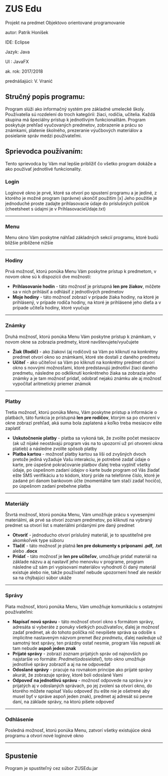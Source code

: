 ﻿# ZUS Edu Projekt na predmet Objektovo orientované programovanie  autor: Patrik Honíšek  IDE: Eclipse  Jazyk: Java  UI : JavaFX  ak. rok: 2017/2018  prednášajúci: V. Vranić  ## Stručný popis programu:Program slúži ako informačný systém pre základné umelecké školy. Používatelia sú rozdelení do troch kategórií: žiaci, rodičia, učitelia.Každá skupina má špeciálny prístup k jednotlivým funkcionalitám. Program poskytuje prehľad vyučovaných predmetov, zobrazenie a prácu so známkami, platenie školného, prezeranie výučbových materiálov a posielanie správ medzi používateľmi.## Sprievodca používaním:Tento sprievodca by Vám mal lepšie priblížiť čo všetko program dokáže a ako používať jednotlivé funkcionality.### LoginLoginové okno je prvé, ktoré sa otvorí po spustení programu a je jediné, z ktorého je možné program (správne) ukončiť použitím [x]Jeho použitie je jednoduché proste zadajte prihlasovacie údaje do príslušných políčok (cheetsheet s údajmi je v PrihlasovacieUdaje.txt)---### MenuMenu okno Vám poskytne náhľad základných sekcií programu, ktoré budú bližšie priblížené nižšie---### HodinyPrvá možnosť, ktorú ponúka Menu Vám poskytne prístup k predmetom, v novom okne sú k dispozícii dve možnosti:- **Prihlasovanie hodín**  - táto možnosť je prístupná **len pre žiakov**, môžete sa v nich prihlásiť a odhlásiť z jednotlivých predmetov- **Moje hodiny** - táto možnosť zobrazí v prípade žiaka hodiny, na ktoré je prihlásený, v prípade rodiča hodiny, na ktoré je prihlásenéjeho dieťa a v prípade učiteľa hodiny, ktoré vyučuje---### Známky  Druhá možnosť, ktorú ponúka Menu Vám poskytne prístup k známkam, v novom okne sa zobrazia predmety, ktoré navštevujete/vyučujete- **Žiak (Rodič)** - ako žiakovi (aj rodičovi) sa Vám po kliknutí na konkrétny predmet otvorí okno so známkami, ktoré ste dostali z danéhopredmetu- **Učiteľ** - ako učiteľovi sa Vám po kliknutí na konkrétny predmet otvorí okno s novvými možnosťami, ktoré predstavujú jednotliví žiacidaného predmetu, následne po odkliknutí konkrétneho žiaka sa zobrazia jeho známky a je tam možnosť pridať, odobrať nejakú známku ale aj možnosť vypočítať aritmetický priemer známok---### PlatbyTretia možnosť, ktorú ponúka Menu, Vám poskytne prístup a informácie o platbách, táto funkcia je prístupná **len pre rodičov**, ktorým sapo otvorení v okne zobrazí prehľad, aká suma bola zaplatená a koľko treba mesiacov ešte zaplatiť- **Uskutočnenie platby** - platba sa vykoná tak, že zvolíte počet mesiacov (ak už nijaké neostávajú program vás na to upozorní už pri otvorení okna platieb) a následne zvolíte spôsob platby- **Platba kartou** - možnosť platby kartou sa líši od zvyšných dvoch pretože jediná vyžaduje Vašu interakciu, je potrebné zadať údajeo karte, pre úspešné pokračovanie platbov ďalej treba vyplniť všetky údaje, po úspešnom zadaní údajov o karte bude program od Vás žiadať ešte SMS verifikáciu a to kódom, ktorý príde na telefónne číslo, ktoré je zadané pri danom bankovom účte (momentálne tam stačí zadať hocičo), po úspešnom zadaní prebehne platba---### MateriályŠtvrtá možnosť, ktorú ponúka Menu, Vám umožňuje prácu s vyvesenými materiálmi, ak prvé sa otvorí zoznam predmetov, po kliknutí na vybranýpredmet sa otvorí list s materiálmi pridanými pre daný predmet- **Otvoriť** - jednoducho otvorí príslušný materiál, je to spustiteľné pre akomkoľvek type súboru- **Tlačiť** - táto možnosť je platná **len pre dokumenty s príponami .pdf, .txt** alebo **.docx**- **Pridať** - táto možnosť je **len pre učiteľov**, umožňuje pridať materiál na základe názvu a aj nastaviť jeho menovku v programe,program následne už sám pri vypisovaní materiálov vyhodnotí či daný materiál existuje alebo nie, takže používateľ nebude upozornení hneďale neskôr sa na chýbajúci súbor ukáže---### SprávyPiata možnosť, ktorú ponúka Menu, Vám umožňuje komunikáciu s ostatnými používateľmi:- **Napísať novú správu** - táto možnosť otvorí okno s formátom správy, adresáta si vyberáte z ponuky všetkých používateľov, ďalej je možnosť zadať predmet, ak do tohoto políčka nič nevpíšete správa sa odošle s implicitne nastaveným názvom premet *Bez predmetu*, ďalej nasleduje už samotný text správy, ten prázdny ostať nesmie, program Vás nepustí ak tam nebude **aspoň jeden znak**- **Prijaté správy** - zobrazí zoznam prijatých správ od najnovších po najstaršie vo formáte: *Predmet*(*odosielateľ*), toto okno umožňujejednotlivé správy zobraziť a aj na ne odpovedať- **Odoslané správy** - pracuje na rovnakom princípe ako prijaté správy akurát, že zobrazuje správy, ktoré boli odoslané Vami- **Odpoveď na jednotlivú správu** - možnosť odpovede na správu je v prijatých aj v odoslaných správach, po jej zvolení sa otvorí okno, doktorého môžete napísať Vašu odpoveď (tu ešte nie je ošetrené aby musel byť v správe aspoň jeden znak), predmet aj adresát sú pevne daní, nazáklade správy, na ktorú píšete odpoveď---### OdhláseniePosledná možnosť, ktorú ponúka Menu, zatvorí všetky existujúce okná programu a otvorí nové loginové okno---## SpustenieProgram je spustiteľný cez súbor ZUSEdu.jar